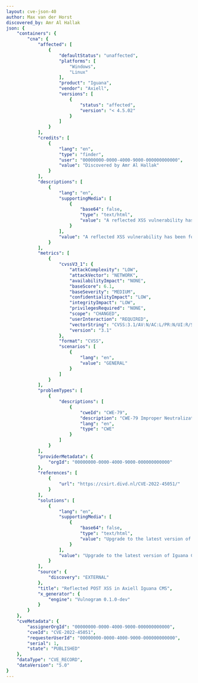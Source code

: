 ```yaml
---
layout: cve-json-40
author: Max van der Horst
discovered_by: Amr Al Hallak     	            	                	                                        	                                                                                                                                	                        	                                                                                                                                            	                	                                                                                                                        	                	                                        	                        	                                                                                                                                                                                            	                	                    	                                                                                                                                                                                                                                                                                                                                                            	                        	                                                                                                                                            	                	                    	                        	                                                                                                                                                                                                    	                                        	                	                                                            	                	                                        	                        	                                                                                                                                                                                            	                                                    	                                            	                                           
json: {
    "containers": {
        "cna": {
            "affected": [
                {
                    "defaultStatus": "unaffected",
                    "platforms": [
                        "Windows",
                        "Linux"
                    ],
                    "product": "Iguana",
                    "vendor": "Axiell",
                    "versions": [
                        {
                            "status": "affected",
                            "version": "< 4.5.02"
                        }
                    ]
                }
            ],
            "credits": [
                {
                    "lang": "en",
                    "type": "finder",
                    "user": "00000000-0000-4000-9000-000000000000",
                    "value": "Discovered by Amr Al Hallak"
                }
            ],
            "descriptions": [
                {
                    "lang": "en",
                    "supportingMedia": [
                        {
                            "base64": false,
                            "type": "text/html",
                            "value": "A reflected XSS vulnerability has been found in Axiell Iguana CMS, allowing an attacker to execute code in a victim's browser. The module parameter on the Service.template.cls endpoint does not properly neutralise user input, resulting in the vulnerability."
                        }
                    ],
                    "value": "A reflected XSS vulnerability has been found in Axiell Iguana CMS, allowing an attacker to execute code in a victim's browser. The module parameter on the Service.template.cls endpoint does not properly neutralise user input, resulting in the vulnerability."
                }
            ],
            "metrics": [
                {
                    "cvssV3_1": {
                        "attackComplexity": "LOW",
                        "attackVector": "NETWORK",
                        "availabilityImpact": "NONE",
                        "baseScore": 6.1,
                        "baseSeverity": "MEDIUM",
                        "confidentialityImpact": "LOW",
                        "integrityImpact": "LOW",
                        "privilegesRequired": "NONE",
                        "scope": "CHANGED",
                        "userInteraction": "REQUIRED",
                        "vectorString": "CVSS:3.1/AV:N/AC:L/PR:N/UI:R/S:C/C:L/I:L/A:N",
                        "version": "3.1"
                    },
                    "format": "CVSS",
                    "scenarios": [
                        {
                            "lang": "en",
                            "value": "GENERAL"
                        }
                    ]
                }
            ],
            "problemTypes": [
                {
                    "descriptions": [
                        {
                            "cweId": "CWE-79",
                            "description": "CWE-79 Improper Neutralization of Input During Web Page Generation ('Cross-site Scripting')",
                            "lang": "en",
                            "type": "CWE"
                        }
                    ]
                }
            ],
            "providerMetadata": {
                "orgId": "00000000-0000-4000-9000-000000000000"
            },
            "references": [
                {
                    "url": "https://csirt.divd.nl/CVE-2022-45051/"
                }
            ],
            "solutions": [
                {
                    "lang": "en",
                    "supportingMedia": [
                        {
                            "base64": false,
                            "type": "text/html",
                            "value": "Upgrade to the latest version of Iguana CMS."
                        }
                    ],
                    "value": "Upgrade to the latest version of Iguana CMS."
                }
            ],
            "source": {
                "discovery": "EXTERNAL"
            },
            "title": "Reflected POST XSS in Axiell Iguana CMS",
            "x_generator": {
                "engine": "Vulnogram 0.1.0-dev"
            }
        }
    },
    "cveMetadata": {
        "assignerOrgId": "00000000-0000-4000-9000-000000000000",
        "cveId": "CVE-2022-45051",
        "requesterUserId": "00000000-0000-4000-9000-000000000000",
        "serial": 1,
        "state": "PUBLISHED"
    },
    "dataType": "CVE_RECORD",
    "dataVersion": "5.0"
}
---
```


